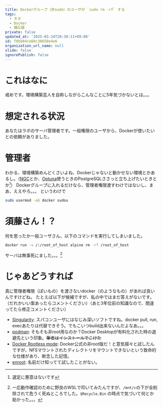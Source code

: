 ```yaml
---
title: Dockerグループ（非sudo）のユーザが `sudo rm -rf` する
tags:
  - ネタ
  - Docker
  - 備忘録
private: false
updated_at: '2025-03-24T20:30:11+09:00'
id: f0bb04ce60c30650e4e6
organization_url_name: null
slide: false
ignorePublish: false
---
```


# これはなに

戒めです。環境構築芸人を自称しながらこんなことに5年気づかないとは。。。

# 想定される状況

あなたはラボのサーバ管理者です。一般権限のユーザから、Dockerが使いたいとの依頼がありました。

# 管理者
わかる、環境構築めんどくさいよね、Dockerじゃないと動かせない環境とかあるし。（[NGC](https://www.nvidia.com/ja-jp/gpu-cloud/)とか、[Optuna](https://github.com/optuna/optuna)使うときのPostgreSQLささっと立ち上げたいときとか[^1]）
Dockerグループに入れるだけなら、管理者権限渡すわけではないし、まあ、ええやろ。。。
というわけで

```bash
sudo usermod -aG docker sudou
```

# 須藤さん！？

何を思ったか一般ユーザさん、以下のコマンドを実行してしまいました。

```bash
docker run -v /:/root_of_host alpine rm -rf /root_of_host
```

サーバは無事死にました。。。[^2]

# じゃあどうすれば

真に管理者権限（ぽいもの）を渡さないdocker（のようなもの）があれば良いんですけどね。
たとえば以下が候補ですが、私の中ではまだ答えがないです。（だれかいい案あったらコメントください）（あと3年位前の知識なので、間違ってたら修正コメントください）

- [Singularity](https://sylabs.io/): スパコンユーザにはなじみ深いソフトですね。docker pull, run, execあたりは代替できそう。でもこいつbuild出来ないんだよなあ。。。
- [podman](https://podman.io/): そもそも非root用なのか？Docker Desktopが有料化された時の退避先という印象。~~筆者はインストールでこけた~~
- [Docker Rootless mode](https://docs.docker.jp/engine/security/rootless.html): Docker公式の非root版だ！と意気揚々と試したんですが、NFSマウントされたディレクトリをマウントできないという致命的な仕様があり、断念した記憶。
- [enroot](https://github.com/NVIDIA/enroot): 名前だけ知ってて試したことがない。


[^1]: 選定に悪意はないです
[^2]: 一応動作確認のために野良のWSLで叩いてみたんですが、`/mnt/c`の下が全削除されて危うく死ぬところでした。`$Recycle.Bin` の時点で気づいて何とか助かった。。。
